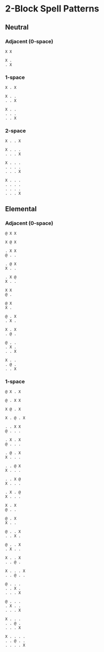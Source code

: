 # 2-Block Spell Patterns

## Neutral

### Adjacent (0-space)
```
X X
```

```
X .
. X
```

### 1-space

```
X . X
```

```
X . .
. . X
```

```
X . .
. . .
. . X
```

### 2-space

```
X . . X
```

```
X . . .
. . . X
```

```
X . . .
. . . .
. . . X
```

```
X . . .
. . . .
. . . .
. . . X
```

## Elemental

### Adjacent (0-space)
```
@ X X
```

```
X @ X
```

```
. X X
@ . .
```

```
. @ X
X . .
```

```
. X @
X . .
```

```
X X
@ .
```

```
@ X
X .
```

```
@ . X
. X .
```

```
X . X
. @ .
```

```
@ . .
. X .
. . X
```

```
X . .
. @ .
. . X
```

### 1-space

```
@ X . X
```

```
@ . X X
```

```
X @ . X
```

```
X . @ . X
```

```
. . X X
@ . . .
```

```
. X . X
@ . . .
```

```
. @ . X
X . . .
```

```
. . @ X
X . . .
```

```
. . X @
X . . .
```

```
. X . @
X . . .
```

```
X . X
@ . .
```

```
@ . X
X . .
```

```
@ . . X
. . X .
```

```
@ . . X
. X . .
```

```
X . . X
. . @ .
```

```
X . . . X
. . @ . .
```

```
@ . . .
. . X .
. . . X
```

```
@ . . .
. X . .
. . . X
```

```
X . . .
. . @ .
. . . X
```

```
X . . . .
. . @ . .
. . . . X
```
